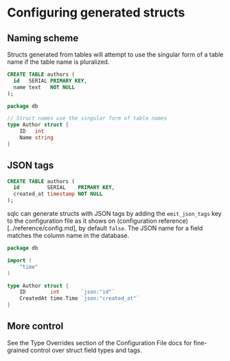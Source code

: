# Configuring generated structs

## Naming scheme

Structs generated from tables will attempt to use the singular form of a table
name if the table name is pluralized.

```sql
CREATE TABLE authors (
  id   SERIAL PRIMARY KEY,
  name text   NOT NULL
);
```

```go
package db

// Struct names use the singular form of table names
type Author struct {
	ID   int
	Name string
}
```

## JSON tags

```sql
CREATE TABLE authors (
  id         SERIAL    PRIMARY KEY,
  created_at timestamp NOT NULL
);
```

sqlc can generate structs with JSON tags by adding the `emit_json_tags` key to the configuration file as it shows on (configuration reference)[../reference/config.md], by default `false`. The JSON name for a field matches
the column name in the database.

```go
package db

import (
	"time"
)

type Author struct {
	ID        int       `json:"id"`
	CreatedAt time.Time `json:"created_at"`
}
```

## More control

See the Type Overrides section of the Configuration File docs for fine-grained control over struct field types and tags.
